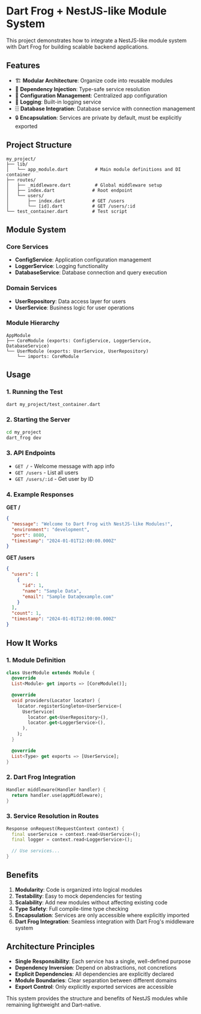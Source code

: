 # Dart Frog + NestJS-like Module System

This project demonstrates how to integrate a NestJS-like module system with Dart Frog for building scalable backend applications.

## Features

- 🏗️ **Modular Architecture**: Organize code into reusable modules
- 💉 **Dependency Injection**: Type-safe service resolution
- 🔧 **Configuration Management**: Centralized app configuration
- 📝 **Logging**: Built-in logging service
- 🗄️ **Database Integration**: Database service with connection management
- 🔒 **Encapsulation**: Services are private by default, must be explicitly exported

## Project Structure

```
my_project/
├── lib/
│   └── app_module.dart          # Main module definitions and DI container
├── routes/
│   ├── _middleware.dart         # Global middleware setup
│   ├── index.dart              # Root endpoint
│   └── users/
│       ├── index.dart          # GET /users
│       └── [id].dart           # GET /users/:id
└── test_container.dart         # Test script
```

## Module System

### Core Services

- **ConfigService**: Application configuration management
- **LoggerService**: Logging functionality
- **DatabaseService**: Database connection and query execution

### Domain Services

- **UserRepository**: Data access layer for users
- **UserService**: Business logic for user operations

### Module Hierarchy

```
AppModule
├── CoreModule (exports: ConfigService, LoggerService, DatabaseService)
└── UserModule (exports: UserService, UserRepository)
    └── imports: CoreModule
```

## Usage

### 1. Running the Test

```bash
dart my_project/test_container.dart
```

### 2. Starting the Server

```bash
cd my_project
dart_frog dev
```

### 3. API Endpoints

- `GET /` - Welcome message with app info
- `GET /users` - List all users
- `GET /users/:id` - Get user by ID

### 4. Example Responses

**GET /**
```json
{
  "message": "Welcome to Dart Frog with NestJS-like Modules!",
  "environment": "development",
  "port": 8080,
  "timestamp": "2024-01-01T12:00:00.000Z"
}
```

**GET /users**
```json
{
  "users": [
    {
      "id": 1,
      "name": "Sample Data",
      "email": "Sample Data@example.com"
    }
  ],
  "count": 1,
  "timestamp": "2024-01-01T12:00:00.000Z"
}
```

## How It Works

### 1. Module Definition

```dart
class UserModule extends Module {
  @override
  List<Module> get imports => [CoreModule()];
  
  @override
  void providers(Locator locator) {
    locator.registerSingleton<UserService>(
      UserService(
        locator.get<UserRepository>(),
        locator.get<LoggerService>(),
      ),
    );
  }
  
  @override
  List<Type> get exports => [UserService];
}
```

### 2. Dart Frog Integration

```dart
Handler middleware(Handler handler) {
  return handler.use(appMiddleware);
}
```

### 3. Service Resolution in Routes

```dart
Response onRequest(RequestContext context) {
  final userService = context.read<UserService>();
  final logger = context.read<LoggerService>();
  
  // Use services...
}
```

## Benefits

1. **Modularity**: Code is organized into logical modules
2. **Testability**: Easy to mock dependencies for testing
3. **Scalability**: Add new modules without affecting existing code
4. **Type Safety**: Full compile-time type checking
5. **Encapsulation**: Services are only accessible where explicitly imported
6. **Dart Frog Integration**: Seamless integration with Dart Frog's middleware system

## Architecture Principles

- **Single Responsibility**: Each service has a single, well-defined purpose
- **Dependency Inversion**: Depend on abstractions, not concretions
- **Explicit Dependencies**: All dependencies are explicitly declared
- **Module Boundaries**: Clear separation between different domains
- **Export Control**: Only explicitly exported services are accessible

This system provides the structure and benefits of NestJS modules while remaining lightweight and Dart-native.